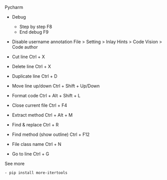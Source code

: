 Pycharm

- Debug
  - Step by step                F8
  - End debug                   F9

- Disable username annotation
    File > Setting > Inlay Hints > Code Vision > Code author

- Cut line                       Ctrl + X
- Delete line                    Ctrl + X
- Duplicate line                 Ctrl + D 
- Move line up/down              Ctrl + Shift + Up/Down 
- Format code                    Ctrl + Alt + Shift + L
- Close current file             Ctrl + F4
- Extract method                 Ctrl + Alt + M
- Find & replace                 Ctrl + R          
- Find method (show outline)     Ctrl + F12
- File class name                Ctrl + N
- Go to line                     Ctrl + G

See more

    - pip install more-itertools

